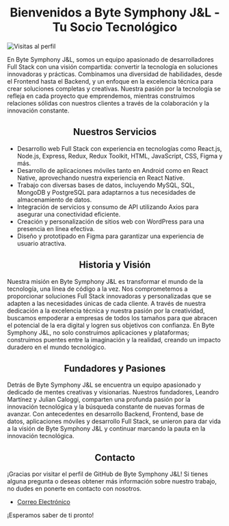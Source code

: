 <h1 align="center"> Bienvenidos a Byte Symphony J&L - Tu Socio Tecnológico</h1>

![Visitas al perfil](https://komarev.com/ghpvc/?username=ByteSymphonyJL&label=Visitas%20al%20perfil&color=0e75b6&style=flat)

En Byte Symphony J&L, somos un equipo apasionado de desarrolladores Full Stack con una visión compartida: convertir la tecnología en soluciones innovadoras y prácticas. Combinamos una diversidad de habilidades, desde el Frontend hasta el Backend, y un enfoque en la excelencia técnica para crear soluciones completas y creativas. Nuestra pasión por la tecnología se refleja en cada proyecto que emprendemos, mientras construimos relaciones sólidas con nuestros clientes a través de la colaboración y la innovación constante.

<h2 align="center">Nuestros Servicios</h2>

- Desarrollo web Full Stack con experiencia en tecnologías como React.js, Node.js, Express, Redux, Redux Toolkit, HTML, JavaScript, CSS, Figma y más.
- Desarrollo de aplicaciones móviles tanto en Android como en React Native, aprovechando nuestra experiencia en React Native.
- Trabajo con diversas bases de datos, incluyendo MySQL, SQL, MongoDB y PostgreSQL para adaptarnos a tus necesidades de almacenamiento de datos.
- Integración de servicios y consumo de API utilizando Axios para asegurar una conectividad eficiente.
- Creación y personalización de sitios web con WordPress para una presencia en línea efectiva.
- Diseño y prototipado en Figma para garantizar una experiencia de usuario atractiva.

<h2 align="center">Historia y Visión</h2>

Nuestra misión en Byte Symphony J&L es transformar el mundo de la tecnología, una línea de código a la vez. Nos comprometemos a proporcionar soluciones Full Stack innovadoras y personalizadas que se adapten a las necesidades únicas de cada cliente. A través de nuestra dedicación a la excelencia técnica y nuestra pasión por la creatividad, buscamos empoderar a empresas de todos los tamaños para que abracen el potencial de la era digital y logren sus objetivos con confianza. En Byte Symphony J&L, no solo construimos aplicaciones y plataformas; construimos puentes entre la imaginación y la realidad, creando un impacto duradero en el mundo tecnológico.

<h2 align="center">Fundadores y Pasiones</h2>

Detrás de Byte Symphony J&L se encuentra un equipo apasionado y dedicado de mentes creativas y visionarias. Nuestros fundadores, Leandro Martínez y Julian Caloggi, comparten una profunda pasión por la innovación tecnológica y la búsqueda constante de nuevas formas de avanzar. Con antecedentes en desarrollo Backend, Frontend, base de datos, aplicaciones móviles y desarrollo Full Stack, se unieron para dar vida a la visión de Byte Symphony J&L y continuar marcando la pauta en la innovación tecnológica.

<h2 align="center">Contacto</h2>

¡Gracias por visitar el perfil de GitHub de Byte Symphony J&L! Si tienes alguna pregunta o deseas obtener más información sobre nuestro trabajo, no dudes en ponerte en contacto con nosotros.

- [Correo Electrónico](mailto:bytesymphonyjl@gmail.com)

¡Esperamos saber de ti pronto!
